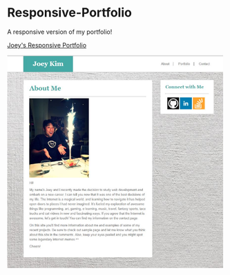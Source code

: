 # Responsive-Portfolio

A responsive version of my portfolio!

[Joey's Responsive Portfolio](https://sharebot-joe.github.io/Responsive-Portfolio/ "Joey's Reponsive Portfolio")


<img src="assets/images/screenshot.JPG" alt="alt text" width="500">
